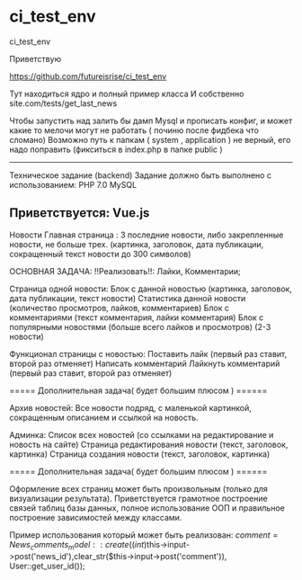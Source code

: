 # ci_test_env
ci_test_env



Приветствую

https://github.com/futureisrise/ci_test_env 


Тут находиться ядро и полный пример класса 
И собственно site.com/tests/get_last_news 

Чтобы запустить над залить бы дамп Mysql и прописать конфиг, 
и может какие то мелочи могут не работать ( починю после фидбека что сломано) 
Возможно путь к папкам ( system , application ) не верный, его надо поправить (фикситься в index.php в папке public )

-----------------------------------------------------------------------------------------

Техническое задание (backend)
Задание должно быть выполнено с использованием:
PHP 7.0
MySQL

Приветствуется:
Vue.js
-----------------------------------------------------------------------------------------

Новости 
Главная страница : 
3 последние новости, либо закрепленные новости, не больше трех. (картинка, заголовок, дата публикации, сокращенный текст новости до 300 символов)

ОСНОВНАЯ ЗАДАЧА:
!!Реализовать!!: Лайки, Комментарии;

Страница одной новости: 
Блок с данной новостью (картинка, заголовок, дата публикации, текст новости)
Статистика данной новости (количество просмотров, лайков, комментариев)
Блок с комментариями (текст комментария, лайки комментария)
Блок с популярными новостями (больше всего лайков и просмотров) (2-3 новости)

Функционал страницы с новостью:
Поставить лайк (первый раз ставит, второй раз отменяет)
Написать комментарий
Лайкнуть комментарий (первый раз ставит, второй раз отменяет)

===== Дополнительная задача( будет большим плюсом ) ======

Архив новостей: 
Все новости подряд, с маленькой картинкой, сокращенным описанием и ссылкой на новость. 

Админка:
Список всех новостей (со ссылками на редактирование и новость на сайте)
Страница редактирования новости (текст, заголовок, картинка)
Страница создания новости (текст, заголовок, картинка)

===== Дополнительная задача( будет большим плюсом ) ======

Оформление всех страниц может быть произвольным (только для визуализации результата).  Приветствуется грамотное построение связей таблиц базы данных, полное использование ООП и правильное построение зависимостей между классами. 



Пример использования который может быть реализован:
$comment = News_comments_model::create((int)$this->input->post('news_id'),clear_str($this->input->post('comment')), User::get_user_id());


